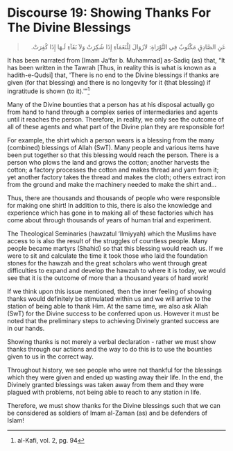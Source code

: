 Discourse 19: Showing Thanks For The Divine Blessings
=====================================================

<blockquote dir="rtl">
  <p>
عَنِ الصَّادِقِ مَكْتُوبٌ فِي التَّوْرَاةِ: لاَزَوَالَ لِلْنَعَمَآءِ
إِذَا شُكِرَتْ وَلاَ بَقَآءِ لَـهَا إِذَا كُفِرَتْ.
  </p>
</blockquote>

It has been narrated from [Imam Ja’far b. Muhammad] as-Sadiq (as) that,
“It has been written in the Tawrah [Thus, in reality this is what is
known as a hadith-e-Qudsi] that, 'There is no end to the Divine
blessings if thanks are given (for that blessing) and there is no
longevity for it (that blessing) if ingratitude is shown (to it).'”[^1]

Many of the Divine bounties that a person has at his disposal actually
go from hand to hand through a complex series of intermediaries and
agents until it reaches the person. Therefore, in reality, we only see
the outcome of all of these agents and what part of the Divine plan they
are responsible for!

For example, the shirt which a person wears is a blessing from the many
(combined) blessings of Allah (SwT). Many people and various items have
been put together so that this blessing would reach the person. There is
a person who plows the land and grows the cotton; another harvests the
cotton; a factory processes the cotton and makes thread and yarn from
it; yet another factory takes the thread and makes the cloth; others
extract iron from the ground and make the machinery needed to make the
shirt and…  

Thus, there are thousands and thousands of people who were responsible
for making one shirt! In addition to this, there is also the knowledge
and experience which has gone in to making all of these factories which
has come about through thousands of years of human trial and experiment.

The Theological Seminaries (hawzatul ‘Ilmiyyah) which the Muslims have
access to is also the result of the struggles of countless people. Many
people became martyrs (Shahid) so that this blessing would reach us. If
we were to sit and calculate the time it took those who laid the
foundation stones for the hawzah and the great scholars who went through
great difficulties to expand and develop the hawzah to where it is
today, we would see that it is the outcome of more than a thousand years
of hard work!

If we think upon this issue mentioned, then the inner feeling of showing
thanks would definitely be stimulated within us and we will arrive to
the station of being able to thank Him. At the same time, we also ask
Allah (SwT) for the Divine success to be conferred upon us. However it
must be noted that the preliminary steps to achieving Divinely granted
success are in our hands.

Showing thanks is not merely a verbal declaration - rather we must show
thanks through our actions and the way to do this is to use the bounties
given to us in the correct way.

Throughout history, we see people who were not thankful for the
blessings which they were given and ended up wasting away their life. In
the end, the Divinely granted blessings was taken away from them and
they were plagued with problems, not being able to reach to any station
in life.

Therefore, we must show thanks for the Divine blessings such that we can
be considered as soldiers of Imam al-Zaman (as) and be defenders of
Islam!

[^1]: al-Kafi, vol. 2, pg. 94


